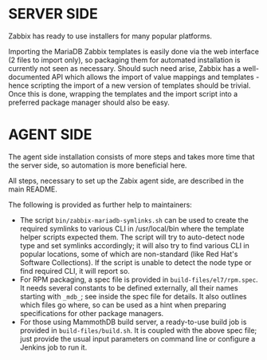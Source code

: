 # SERVER SIDE

Zabbix has ready to use installers for many popular platforms. 

Importing the MariaDB Zabbix templates is easily done via the web interface (2 files to import only), so packaging them for automated installation is currently not seen as necessary. Should such need arise, Zabbix has a well-documented API which allows the import of value mappings and templates - hence scripting the import of a new version of templates should be trivial. Once this is done, wrapping the templates and the import script into a preferred package manager should also be easy.

# AGENT SIDE

The agent side installation consists of more steps and takes more time that the server side, so automation is more beneficial here. 

All steps, necessary to set up the Zabix agent side, are described in the main README. 

The following is provided as further help to maintainers:

* The script `bin/zabbix-mariadb-symlinks.sh` can be used to create the required symlinks to various CLI in /usr/local/bin where the template helper scripts expected them. The script will try to auto-detect node type and set symlinks accordingly; it will also try to find various CLI in popular locations, some of which are non-standard (like Red Hat's Software Collections). If the script is unable to detect the node type or find required CLI, it will report so. 
* For RPM packaging, a spec file is provided in `build-files/el7/rpm.spec`. It needs several constants to be defined externally, all their names starting with `_mdb_`; see inside the spec file for details. It also outlines which files go where, so can be used as a hint when preparing specifications for other package managers. 
* For those using MammothDB build server, a ready-to-use build job is provided in `build-files/build.sh`. It is coupled with the above spec file; just provide the usual input parameters on command line or configure a Jenkins job to run it. 









